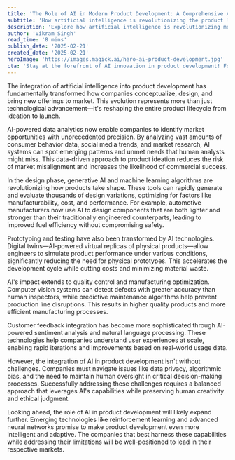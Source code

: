 ```yaml
---
title: 'The Role of AI in Modern Product Development: A Comprehensive Analysis'
subtitle: 'How artificial intelligence is revolutionizing the product lifecycle'
description: 'Explore how artificial intelligence is revolutionizing modern product development, from initial concept to market launch. Learn about AI\'s impact on design, testing, manufacturing, and quality control, while understanding the challenges and future possibilities of this technological transformation.'
author: 'Vikram Singh'
read_time: '8 mins'
publish_date: '2025-02-21'
created_date: '2025-02-21'
heroImage: 'https://images.magick.ai/hero-ai-product-development.jpg'
cta: 'Stay at the forefront of AI innovation in product development! Follow us on LinkedIn for regular updates on how artificial intelligence is reshaping the future of product creation and manufacturing.'
---
```


The integration of artificial intelligence into product development has fundamentally transformed how companies conceptualize, design, and bring new offerings to market. This evolution represents more than just technological advancement—it's reshaping the entire product lifecycle from ideation to launch.

AI-powered data analytics now enable companies to identify market opportunities with unprecedented precision. By analyzing vast amounts of consumer behavior data, social media trends, and market research, AI systems can spot emerging patterns and unmet needs that human analysts might miss. This data-driven approach to product ideation reduces the risk of market misalignment and increases the likelihood of commercial success.

In the design phase, generative AI and machine learning algorithms are revolutionizing how products take shape. These tools can rapidly generate and evaluate thousands of design variations, optimizing for factors like manufacturability, cost, and performance. For example, automotive manufacturers now use AI to design components that are both lighter and stronger than their traditionally engineered counterparts, leading to improved fuel efficiency without compromising safety.

Prototyping and testing have also been transformed by AI technologies. Digital twins—AI-powered virtual replicas of physical products—allow engineers to simulate product performance under various conditions, significantly reducing the need for physical prototypes. This accelerates the development cycle while cutting costs and minimizing material waste.

AI's impact extends to quality control and manufacturing optimization. Computer vision systems can detect defects with greater accuracy than human inspectors, while predictive maintenance algorithms help prevent production line disruptions. This results in higher quality products and more efficient manufacturing processes.

Customer feedback integration has become more sophisticated through AI-powered sentiment analysis and natural language processing. These technologies help companies understand user experiences at scale, enabling rapid iterations and improvements based on real-world usage data.

However, the integration of AI in product development isn't without challenges. Companies must navigate issues like data privacy, algorithmic bias, and the need to maintain human oversight in critical decision-making processes. Successfully addressing these challenges requires a balanced approach that leverages AI's capabilities while preserving human creativity and ethical judgment.

Looking ahead, the role of AI in product development will likely expand further. Emerging technologies like reinforcement learning and advanced neural networks promise to make product development even more intelligent and adaptive. The companies that best harness these capabilities while addressing their limitations will be well-positioned to lead in their respective markets.